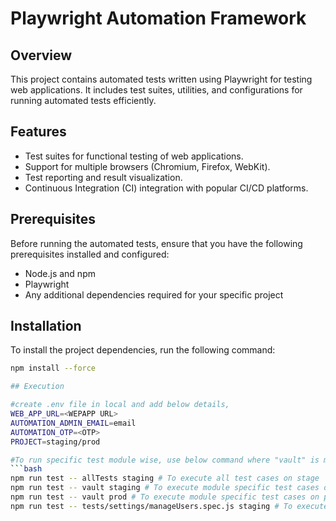 # Playwright Automation Framework

## Overview

This project contains automated tests written using Playwright for testing web applications. It includes test suites, utilities, and configurations for running automated tests efficiently.

## Features

- Test suites for functional testing of web applications.
- Support for multiple browsers (Chromium, Firefox, WebKit).
- Test reporting and result visualization.
- Continuous Integration (CI) integration with popular CI/CD platforms.

## Prerequisites

Before running the automated tests, ensure that you have the following prerequisites installed and configured:

- Node.js and npm
- Playwright
- Any additional dependencies required for your specific project

## Installation

To install the project dependencies, run the following command:

```bash
npm install --force

## Execution

#create .env file in local and add below details,
WEB_APP_URL=<WEPAPP URL>
AUTOMATION_ADMIN_EMAIL=email
AUTOMATION_OTP=<OTP>
PROJECT=staging/prod

#To run specific test module wise, use below command where "vault" is module name and staging is project/environment where we are running it.
```bash
npm run test -- allTests staging # To execute all test cases on stage
npm run test -- vault staging # To execute module specific test cases on stage
npm run test -- vault prod # To execute module specific test cases on prod
npm run test -- tests/settings/manageUsers.spec.js staging # To execute specific test case file on stage
